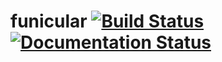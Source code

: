 # funicular [![Build Status](https://travis-ci.org/nuevolia/funicular.svg)](https://travis-ci.org/nuevolia/funicular) [![Documentation Status](https://readthedocs.org/projects/funicular/badge/?version=latest)](https://readthedocs.org/projects/funicular/?badge=latest)
